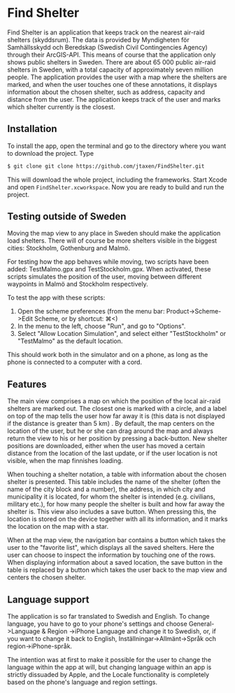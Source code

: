 # Find Shelter

Find Shelter is an application that keeps track on the nearest air-raid shelters (skyddsrum). The data is provided by Myndigheten för Samhällsskydd och Beredskap (Swedish Civil Contingencies Agency) through their ArcGIS-API. This means of course that the application only shows public shelters in Sweden. There are about 65 000 public air-raid shelters in Sweden, with a total capacity of approximately seven million people. The application provides the user with a map where the shelters are marked, and when the user touches one of these annotations, it displays information about the chosen shelter, such as address, capacity and distance from the user. The application keeps track of the user and marks which shelter currently is the closest.

## Installation

To install the app, open the terminal and go to the directory where you want to download the project. Type

```bash
$ git clone git clone https://github.com/jtaxen/FindShelter.git
```

This will download the whole project, including the frameworks. Start Xcode and open ```FindShelter.xcworkspace```. Now you are ready to build and run the project.

## Testing outside of Sweden

Moving the map view to any place in Sweden should make the application load shelters. There will of course be more shelters visible in the biggest cities: Stockholm, Gothenburg and Malmö.

For testing how the app behaves while moving, two scripts have been added: TestMalmo.gpx and TestStockholm.gpx. When activated, these scripts simulates the position of the user, moving between different waypoints in Malmö and Stockholm respectively.

To test the app with these scripts:

1. Open the scheme preferences (from the menu bar: Product->Scheme->Edit Scheme, or by shortcut: ⌘<)
2. In the menu to the left, choose "Run", and go to "Options".
3. Select "Allow Location Simulation", and select either "TestStockholm" or "TestMalmo" as the default location.

This should work both in the simulator and on a phone, as long as the phone is connected to a computer with a cord.

## Features

The main view comprises a map on which the position of the local air-raid shelters are marked out. The closest one is marked with a circle, and a label on top of the map tells the user how far away it is (this data is not displayed if the distance is greater than 5 km) . By default, the map centers on the location of the user, but he or she can drag around the map and always return the view to his or her position by pressing a back-button. New shelter positions are downloaded, either when the user has moved a certain distance from the location of the last update, or if the user location is not visible, when the map finnishes loading.

When touching a shelter notation, a table with information about the chosen shelter is presented. This table includes the name of the shelter (often the name of the city block and a number), the address, in which city and municipality it is located, for whom the shelter is intended (e.g. civilians, military etc.), for how many people the shelter is built and how far away the shelter is. This view also includes a save button. When pressing this, the location is stored on the device together with all its information, and it marks the location on the map with a star.

When at the map view, the navigation bar contains a button which takes the user to the "favorite list", which displays all the saved shelters. Here the user can choose to inspect the information by touching one of the rows. When displaying information about a saved location, the save button in the table is replaced by a button which takes the user back to the map view and centers the chosen shelter.

## Language support

The application is so far translated to Swedish and English. To change language, you have to go to your phone's settings and choose General->Language & Region ->iPhone Language and change it to Swedish, or, if you want to change it back to English, Inställningar->Allmänt->Språk och region->iPhone-språk.

The intention was at first to make it possible for the user to change the language within the app at will, but changing language within an app is strictly dissuaded by Apple, and the Locale functionality is completely based on the phone's language and region settings.
